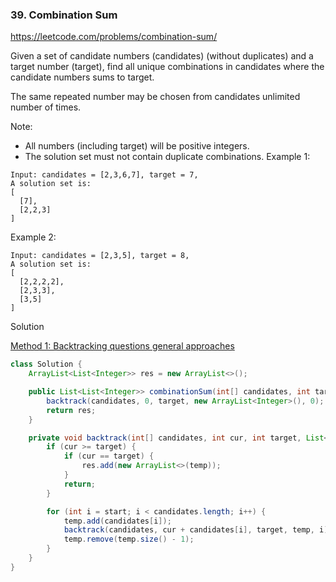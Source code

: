 ### 39. Combination Sum

https://leetcode.com/problems/combination-sum/

Given a set of candidate numbers (candidates) (without duplicates) and a target number (target), find all unique combinations in candidates where the candidate numbers sums to target.

The same repeated number may be chosen from candidates unlimited number of times.

Note:

- All numbers (including target) will be positive integers.
- The solution set must not contain duplicate combinations.
Example 1:
```
Input: candidates = [2,3,6,7], target = 7,
A solution set is:
[
  [7],
  [2,2,3]
]
```
Example 2:
```
Input: candidates = [2,3,5], target = 8,
A solution set is:
[
  [2,2,2,2],
  [2,3,3],
  [3,5]
]
```

Solution

[Method 1: Backtracking questions general approaches](https://leetcode.com/problems/combination-sum/discuss/16502/A-general-approach-to-backtracking-questions-in-Java-(Subsets-Permutations-Combination-Sum-Palindrome-Partitioning))

```java
class Solution {
    ArrayList<List<Integer>> res = new ArrayList<>();

    public List<List<Integer>> combinationSum(int[] candidates, int target) {
        backtrack(candidates, 0, target, new ArrayList<Integer>(), 0);
        return res;
    }

    private void backtrack(int[] candidates, int cur, int target, List<Integer> temp, int start) {
        if (cur >= target) {
            if (cur == target) {
                res.add(new ArrayList<>(temp));
            }
            return;
        }

        for (int i = start; i < candidates.length; i++) {
            temp.add(candidates[i]);
            backtrack(candidates, cur + candidates[i], target, temp, i);
            temp.remove(temp.size() - 1);
        }
    }
}
```